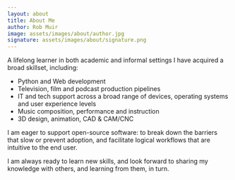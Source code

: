 ```yaml
---
layout: about
title: About Me
author: Rob Muir
image: assets/images/about/author.jpg
signature: assets/images/about/signature.png
---
```


A lifelong learner in both academic and informal settings I have acquired a broad skillset, including:
- Python and Web development
- Television, film and podcast production pipelines
- IT and tech support across a broad range of devices, operating systems and user experience levels
- Music composition, performance and instruction
- 3D design, animation, CAD & CAM/CNC

I am eager to support open-source software: to break down the barriers that slow or prevent adoption, and facilitate logical workflows that are intuitive to the end user.

I am always ready to learn new skills, and look forward to sharing my knowledge with others, and learning from them, in turn.
